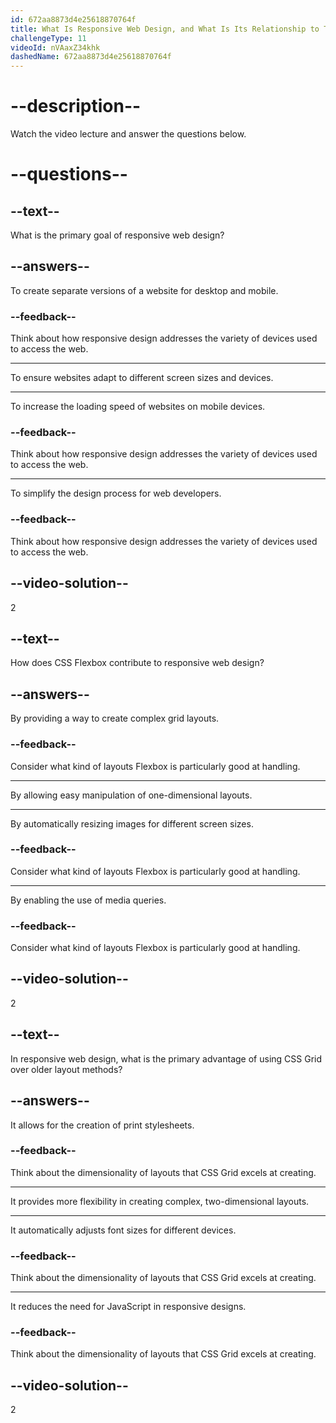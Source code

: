 ```yaml
---
id: 672aa8873d4e25618870764f
title: What Is Responsive Web Design, and What Is Its Relationship to Tools Like CSS Grid and Flexbox?
challengeType: 11
videoId: nVAaxZ34khk
dashedName: 672aa8873d4e25618870764f
---
```


# --description--

Watch the video lecture and answer the questions below.

# --questions--

## --text--

What is the primary goal of responsive web design?

## --answers--

To create separate versions of a website for desktop and mobile.

### --feedback--

Think about how responsive design addresses the variety of devices used to access the web.

---

To ensure websites adapt to different screen sizes and devices.

---

To increase the loading speed of websites on mobile devices.

### --feedback--

Think about how responsive design addresses the variety of devices used to access the web.

---

To simplify the design process for web developers.

### --feedback--

Think about how responsive design addresses the variety of devices used to access the web.

## --video-solution--

2

## --text--

How does CSS Flexbox contribute to responsive web design?

## --answers--

By providing a way to create complex grid layouts.

### --feedback--

Consider what kind of layouts Flexbox is particularly good at handling.

---

By allowing easy manipulation of one-dimensional layouts.

---

By automatically resizing images for different screen sizes.

### --feedback--

Consider what kind of layouts Flexbox is particularly good at handling.

---

By enabling the use of media queries.

### --feedback--

Consider what kind of layouts Flexbox is particularly good at handling.

## --video-solution--

2

## --text--

In responsive web design, what is the primary advantage of using CSS Grid over older layout methods?

## --answers--

It allows for the creation of print stylesheets.

### --feedback--

Think about the dimensionality of layouts that CSS Grid excels at creating.

---

It provides more flexibility in creating complex, two-dimensional layouts.

---

It automatically adjusts font sizes for different devices.

### --feedback--

Think about the dimensionality of layouts that CSS Grid excels at creating.

---

It reduces the need for JavaScript in responsive designs.

### --feedback--

Think about the dimensionality of layouts that CSS Grid excels at creating.

## --video-solution--

2
